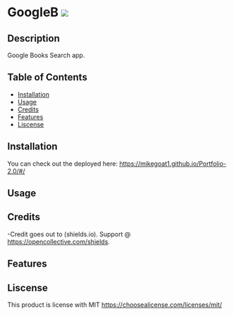  # GoogleB <img src=https://img.shields.io/badge/license-MIT-blue/>

## Description


Google Books Search app. 

## Table of Contents

- [Installation](#installation)
- [Usage](#usage)
- [Credits](#credits)
- [Features](#features)
- [Liscense](#liscense)


## Installation


You can check out the deployed here: https://mikegoat1.github.io/Portfolio-2.0/#/
## Usage



## Credits



-Credit goes out to (shields.io). Support @ <https://opencollective.com/shields>.


## Features



## Liscense

This product is license with MIT
<https://choosealicense.com/licenses/mit/>